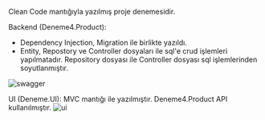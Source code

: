 Clean Code mantığıyla yazılmış proje denemesidir.

Backend (Deneme4.Product):
- Dependency Injection, Migration ile birlikte yazıldı.
- Entity, Repostory ve Controller dosyaları ile sql'e crud işlemleri yapılmatadır. Repository dosyası ile Controller dosyası sql işlemlerinden soyutlanmıştır.

![swagger](https://github.com/muratkoc503/Deneme4.Product/assets/75611653/e040c708-9291-40c3-89ae-02f67397f8ab)

UI (Deneme.UI):
MVC mantığı ile yazılmıştır. Deneme4.Product API kullanılmıştır.
![ui](https://github.com/muratkoc503/Deneme4.Product/assets/75611653/c14854ed-fb9b-4293-a0c6-b1dc94d44942)
